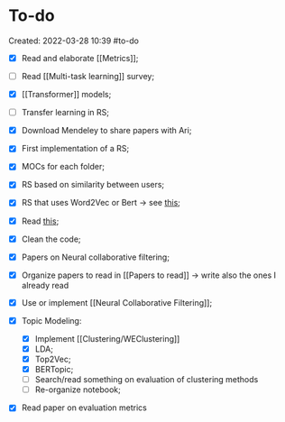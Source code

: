 # To-do
Created: 2022-03-28 10:39
#to-do

- [x] Read and elaborate [[Metrics]]; 
- [ ] Read [[Multi-task learning]] survey;
- [x] [[Transformer]] models;
- [ ] Transfer learning in RS;
- [x] Download Mendeley to share papers with Ari;
- [x] First implementation of a RS;
- [x] MOCs for each folder;

- [x] RS based on similarity between users;
- [x] RS that uses Word2Vec or Bert -> see [this](https://www.kdnuggets.com/2020/08/content-based-recommendation-system-word-embeddings.html);
- [x] Read [this](https://ieeexplore.ieee.org/stamp/stamp.jsp?arnumber=9354169);
- [x] Clean the code;
- [x] Papers on Neural collaborative filtering;
- [x] Organize papers to read in [[Papers to read]] -> write also the ones I already read
- [x] Use or implement [[Neural Collaborative Filtering]];
- [x] Topic Modeling:
	- [x] Implement [[Clustering/WEClustering]]
	- [x] LDA;
	- [x] Top2Vec;
	- [x] BERTopic;
	- [ ] Search/read something on evaluation of clustering methods 
	- [ ] Re-organize notebook;
- [x] Read paper on evaluation metrics

